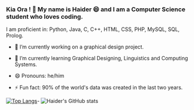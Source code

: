 ### Kia Ora ! 👋 My name is Haider 😄 and I am a Computer Science student who loves coding.

I am proficient in: Python, Java, C, C++, HTML, CSS, PHP, MySQL, SQL, Prolog.

- 🔭 I’m currently working on a graphical design project.
- 🌱 I’m currently learning Graphical Designing, Linguistics and Computing Systems.

- 😄 Pronouns: he/him
- ⚡ Fun fact: 90% of the world's data was created in the last two years.

[![Top Langs](https://github-readme-stats.vercel.app/api/top-langs/?username=msa280&layout=compact)](https://github.com/msa280/github-readme-stats)-
![Haider's GitHub stats](https://github-readme-stats.vercel.app/api?username=msa280&theme=highcontrast&show_icons=true)

